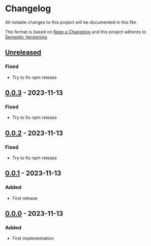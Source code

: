 # Changelog

All notable changes to this project will be documented in this file.

The format is based on [Keep a Changelog](http://keepachangelog.com/en/1.0.0/)
and this project adheres to [Semantic Versioning](http://semver.org/spec/v2.0.0.html).

## [Unreleased]
### Fixed
- Try to fix npm release

## [0.0.3] - 2023-11-13
### Fixed
- Try to fix npm release

## [0.0.2] - 2023-11-13
### Fixed
- Try to fix npm release

## [0.0.1] - 2023-11-13
### Added
- First release

## [0.0.0] - 2023-11-13
### Added
- First implementation

[Unreleased]: https://github.com/rcmachado/changelog/compare/v0.0.3...HEAD
[0.0.3]: https://github.com/rcmachado/changelog/compare/v0.0.2...v0.0.3
[0.0.2]: https://github.com/rcmachado/changelog/compare/v0.0.1...v0.0.2
[0.0.1]: https://github.com/rcmachado/changelog/compare/v0.0.0...v0.0.1
[0.0.0]: https://github.com/rcmachado/changelog/compare/dc9169d6918a38300db35e2e01d372e1c4f4d7d9...v0.0.0
